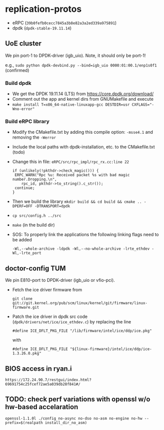 # replication-protos

- eRPC (`39b0fefb0cecc7845a3b8e82a3a2ed339a975891`)
- dpdk (`dpdk-stable-19.11.14`)

## UoE cluster
We pin port-1 to DPDK-driver (igb_uio). Note, it should only be port-1!

e.g., `sudo python dpdk-devbind.py --bind=igb_uio 0000:01:00.1/enp1s0f1` (confirmed)


### Build dpdk 
- We get the DPDK 19.11.14 (LTS) from https://core.dpdk.org/download/ 
- Comment out the app and kernel dirs from GNUMakefile and execute
-
	`make install T=x86_64-native-linuxapp-gcc DESTDIR=usr CXFLAGS="-Wno-error"`

### Build eRPC library
- Modify the CMakefile.txt by adding this compile option: `-msse4.1` and removing the `-Werror`
- Include the local paths with dpdk-installation, etc. to the CMakefile.txt (todo)
- Change this in file: `eRPC/src/rpc_impl/rpc_rx.cc:line 22`
	```
	if (unlikely(!pkthdr->check_magic())) {
	 ERPC_WARN("Rpc %u: Received packet %s with bad magic number.Dropping.\n", 
 		rpc_id, pkthdr->to_string().c_str());
	 continue;
	}	
	```

- Then we build the library `mkdir build && cd build && cmake .. -DPERF=OFF -DTRANSPORT=dpdk`
- `cp src/config.h ../src`
- `make` (in the build dir)

- SOS: To properly link the applications the following linking flags need to be added

    `-Wl,--whole-archive -ldpdk -Wl,--no-whole-archive -lrte_ethdev -Wl,-lrte_port`



## doctor-config TUM
We pin E810-port to DPDK-driver (igb_uio or vfio-pci).
- Fetch the ice driver firmware from

	`git clone git://git.kernel.org/pub/scm/linux/kernel/git/firmware/linux-firmware.git`
- Patch the ice driver in dpdk src code (`dpdk/drivers/net/ice/ice_ethdev.c`) by replacing the line

	`#define ICE_DFLT_PKG_FILE "/lib/firmware/intel/ice/ddp/ice.pkg"`
	
	with 

	`#define ICE_DFLT_PKG_FILE "${linux-firmware}/intel/ice/ddp/ice-1.3.26.0.pkg"`


## BIOS access in ryan.i
```
https://172.24.90.7/restgui/index.html?69691754c25fcef72ae5a039db28f841#/
```

## TODO: check perf variations with openssl w/o hw-based accelaration
```openssl-1.1.0l ./config no-async no-dso no-asm no-engine no-hw --prefix=$(realpath install_dir_no_asm)```
